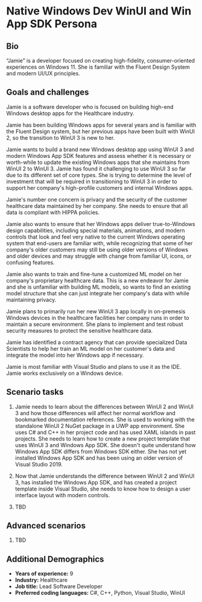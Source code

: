 # Native Windows Dev WinUI and Win App SDK Persona

## Bio

“Jamie” is a developer focused on creating high-fidelity, consumer-oriented experiences on Windows 11. She is familiar with the Fluent Design System and modern UI/UX principles.

## Goals and challenges

Jamie is a software developer who is focused on building high-end Windows desktop apps for the Healthcare industry.

Jamie has been building Windows apps for several years and is familiar with the Fluent Design system, but her previous apps have been built with WinUI 2, so the transition to WinUI 3 is new to her.

Jamie wants to build a brand new Windows desktop app using WinUI 3 and modern Windows App SDK features and assess whether it is necessary or worth-while to update the existing Windows apps that she maintains from WinUI 2 to WinUI 3. Jamie has found it challenging to use WinUI 3 so far due to its different set of core types. She is trying to determine the level of investment that will be required in transitioning to WinUI 3 in order to support her company's high-profile customers and internal Windows apps.

Jamie's number one concern is privacy and the security of the customer healthcare data maintained by her company. She needs to ensure that all data is compliant with HIPPA policies.

Jamie also wants to ensure that her Windows apps deliver true-to-Windows design capabilities, including special materials, animations, and modern controls that look and feel very native to the current Windows operating system that end-users are familiar with, while recognizing that some of her company's older customers may still be using older versions of Windows and older devices and may struggle with change from familiar UI, icons, or confusing features.

Jamie also wants to train and fine-tune a customized ML model on her company's proprietary healthcare data. This is a new endeavor for Jamie and she is unfamiliar with building ML models, so wants to find an existing model structure that she can just integrate her company's data with while maintaining privacy.

Jamie plans to primarily run her new WinUI 3 app locally in on-premesis Windows devices in the healthcare facilities her company runs in order to maintain a secure environment. She plans to implement and test robust security measures to protect the sensitive healthcare data.

Jamie has identified a contract agency that can provide specialized Data Scientists to help her train an ML model on her customer's data and integrate the model into her Windows app if necessary.

Jamie is most familiar with Visual Studio and plans to use it as the IDE. Jamie works exclusively on a Windows device.

## Scenario tasks

1. Jamie needs to learn about the differences between WinUI 2 and WinUI 3 and how those differences will affect her normal workflow and bookmarked documentation references. She is used to working with the standalone WinUI 2 NuGet package in a UWP app environment. She uses C# and C++ in her project code and has used XAML islands in past projects. She needs to learn how to create a new project template that uses WinUI 3 and Windows App SDK. She doesn't quite understand how Windows App SDK differs from Windows SDK either. She has not yet installed Windows App SDK and has been using an older version of Visual Studio 2019.

2. Now that Jamie understands the difference between WinUI 2 and WinUI 3, has installed the Windows App SDK, and has created a project template inside Visual Studio, she needs to know how to design a user interface layout with modern controls.

3. TBD

## Advanced scenarios

1. TBD

## Additional Demographics

- **Years of experience:** 9
- **Industry:** Healthcare
- **Job title:** Lead Software Developer
- **Preferred coding languages:** C#, C++, Python, Visual Studio, WinUI

